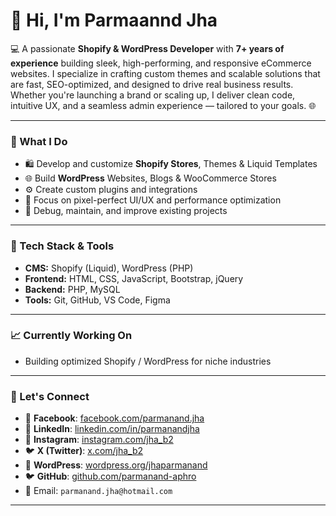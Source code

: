 # 👋 Hi, I'm Parmaannd Jha

💻 A passionate **Shopify & WordPress Developer** with **7+ years of experience** building sleek, high-performing, and responsive eCommerce websites. I specialize in crafting custom themes and scalable solutions that are fast, SEO-optimized, and designed to drive real business results. Whether you're launching a brand or scaling up, I deliver clean code, intuitive UX, and a seamless admin experience — tailored to your goals. 🌐

---

### 💼 What I Do
- 🛍️ Develop and customize **Shopify Stores**, Themes & Liquid Templates
- 🌐 Build **WordPress** Websites, Blogs & WooCommerce Stores
- ⚙️ Create custom plugins and integrations
- 🎨 Focus on pixel-perfect UI/UX and performance optimization
- 🔧 Debug, maintain, and improve existing projects

---

### 🚀 Tech Stack & Tools
- **CMS:** Shopify (Liquid), WordPress (PHP)
- **Frontend:** HTML, CSS, JavaScript, Bootstrap, jQuery
- **Backend:** PHP, MySQL
- **Tools:** Git, GitHub, VS Code, Figma

---

### 📈 Currently Working On
- Building optimized Shopify / WordPress for niche industries  

---

### 🤝 Let's Connect


- 📘 **Facebook**: [facebook.com/parmanand.jha](https://facebook.com/parmanand.jha)
- 🔗 **LinkedIn**: [linkedin.com/in/parmanandjha](https://www.linkedin.com/in/parmanandjha)
- 📸 **Instagram**: [instagram.com/jha_b2](https://www.instagram.com/jha_b2/)
- 🐦 **X (Twitter)**: [x.com/jha_b2](https://x.com/jha_b2)
- 📸 **WordPress**: [wordpress.org/jhaparmanand](https://profiles.wordpress.org/jhaparmanand/)
- 🐦 **GitHub**: [github.com/parmanand-aphro](https://github.com/parmanand-aphro)
- 📧 Email: `parmanand.jha@hotmail.com`  
---

